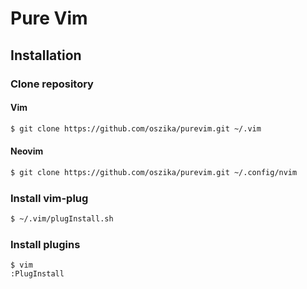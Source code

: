 # Pure Vim

## Installation

### Clone repository

#### Vim

```sh
$ git clone https://github.com/oszika/purevim.git ~/.vim
```

#### Neovim

```sh
$ git clone https://github.com/oszika/purevim.git ~/.config/nvim
```

### Install vim-plug

```sh
$ ~/.vim/plugInstall.sh
```

### Install plugins

```
$ vim
:PlugInstall
```

